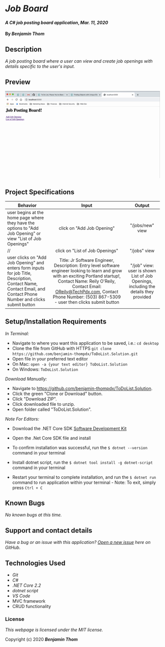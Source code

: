 # _Job Board_

#### _A C# job posting board application_, _Mar. 11, 2020_

#### By _**Benjamin Thom**_

## Description

_A job posting board where a user can view and create job openings with details specific to the user's input._

## Preview

![Landing Page Preview](img/JobBoardPreview.gif)

## Project Specifications

| Behavior | Input | Output |
|---|:---:|:---:|
|user begins at the home page where they have the options to "Add Job Opening" or view "List of Job Openings"|click on "Add Job Opening"|"/jobs/new" view|
|//|click on "List of Job Openings"|"/jobs" view|
|user clicks on "Add Job Opening" and enters form inputs for job Title, Description, Contact Name, Contact Email, and Contact Phone Number and clicks submit button|Title: Jr Software Engineer, Description: Entry level software engineer looking to learn and grow with an exciting Portland startup!, Contact Name: Reily O'Reily, Contact Email: OReily@TechPdx.com, Contact Phone Number: (503) 867-5309 - user then clicks submit button|"/job" view: user is shown List of Job Openings, including the details they provided|

## Setup/Installation Requirements

_In Terminal:_

* Navigate to where you want this application to be saved, i.e.:
```cd desktop```
* Clone the file from GitHub with HTTPS
```git clone https://github.com/benjamin-thompdx/ToDoList.Solution.git```
* Open file in your preferred text editor
* On Mac: ```open -a {your text editor} ToDoList.Solution```
* On Windows: ```ToDoList.Solution```

_Download Manually:_

* Navigate to https://github.com/benjamin-thompdx/ToDoList.Solution.
* Click the green "Clone or Download" button.
* Click "Download ZIP".
* Click downloaded file to unzip.
* Open folder called "ToDoList.Solution".

_Note For Editors:_ 
* Download the .NET Core SDK [Software Development Kit](https://dotnet.microsoft.com/download)
* Open the .Net Core SDK file and install
* To confirm installation was successful, run the ```$ dotnet --version``` command in your terminal

* Install dotnet script, run the ```$ dotnet tool install -g dotnet-script``` command in your terminal
* Restart your terminal to complete installation, and run the ```$ dotnet run``` command to run application within your terminal - Note: To exit, simply press ```Ctrl + C```

## Known Bugs

_No known bugs at this time._

## Support and contact details

_Have a bug or an issue with this application? [Open a new issue](https://github.com/benjamin-thompdx/ToDoList.Solution/issues) here on GitHub._

## Technologies Used
* _Git_
* _C#_
* _.NET Core 2.2_
* _dotnet script_
* _VS Code_
* MVC framework
* CRUD functionality

### License

*This webpage is licensed under the MIT license.*

Copyright (c) 2020 **_Benjamin Thom_**
